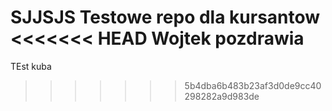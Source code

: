 SJJSJS
Testowe repo dla kursantow
<<<<<<< HEAD
Wojtek pozdrawia
=======
TEst kuba
>>>>>>> 5b4dba6b483b23af3d0de9cc40298282a9d983de

